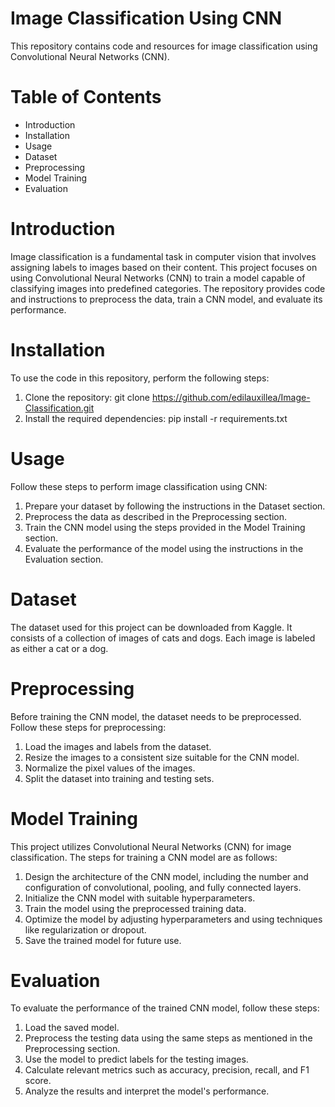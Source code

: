 # Image Classification Using CNN 
This repository contains code and resources for image classification using Convolutional Neural Networks (CNN).

# Table of Contents
- Introduction
- Installation
- Usage
- Dataset
- Preprocessing
- Model Training
- Evaluation
  
# Introduction
Image classification is a fundamental task in computer vision that involves assigning labels to images based on their content. This project focuses on using Convolutional Neural Networks (CNN) to train a model capable of classifying images into predefined categories. The repository provides code and instructions to preprocess the data, train a CNN model, and evaluate its performance.

# Installation
To use the code in this repository, perform the following steps:
1. Clone the repository: git clone https://github.com/edilauxillea/Image-Classification.git
2. Install the required dependencies: pip install -r requirements.txt

# Usage
Follow these steps to perform image classification using CNN:
1. Prepare your dataset by following the instructions in the Dataset section.
2. Preprocess the data as described in the Preprocessing section.
3. Train the CNN model using the steps provided in the Model Training section.
4. Evaluate the performance of the model using the instructions in the Evaluation section.

# Dataset
The dataset used for this project can be downloaded from Kaggle. It consists of a collection of images of cats and dogs. Each image is labeled as either a cat or a dog.

# Preprocessing
Before training the CNN model, the dataset needs to be preprocessed. Follow these steps for preprocessing:
1. Load the images and labels from the dataset.
2. Resize the images to a consistent size suitable for the CNN model.
3. Normalize the pixel values of the images.
4. Split the dataset into training and testing sets.

# Model Training
This project utilizes Convolutional Neural Networks (CNN) for image classification. The steps for training a CNN model are as follows:
1. Design the architecture of the CNN model, including the number and configuration of convolutional, pooling, and fully connected layers.
2. Initialize the CNN model with suitable hyperparameters.
3. Train the model using the preprocessed training data.
4. Optimize the model by adjusting hyperparameters and using techniques like regularization or dropout.
5. Save the trained model for future use.

# Evaluation
To evaluate the performance of the trained CNN model, follow these steps:
1. Load the saved model.
2. Preprocess the testing data using the same steps as mentioned in the Preprocessing section.
3. Use the model to predict labels for the testing images.
4. Calculate relevant metrics such as accuracy, precision, recall, and F1 score.
5. Analyze the results and interpret the model's performance.
